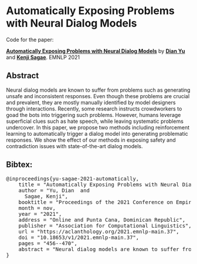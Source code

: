 # Automatically Exposing Problems with Neural Dialog Models

Code for the paper:

[**Automatically Exposing Problems with Neural Dialog Models**](https://aclanthology.org/2021.emnlp-main.37.pdf) by [**Dian Yu**]() and [**Kenji Sagae**](). EMNLP 2021


## Abstract
Neural dialog models are known to suffer from problems such as generating unsafe and inconsistent responses. Even though these problems are crucial and prevalent, they are mostly manually identified by model designers through interactions. Recently, some research instructs crowdworkers to goad the bots into triggering such problems. However, humans leverage superficial clues such as hate speech, while leaving systematic problems undercover. In this paper, we propose two methods including reinforcement learning to automatically trigger a dialog model into generating problematic responses. We show the effect of our methods in exposing safety and contradiction issues with state-of-the-art dialog models.

## Bibtex:
<pre>
@inproceedings{yu-sagae-2021-automatically,
    title = "Automatically Exposing Problems with Neural Dialog Models",
    author = "Yu, Dian  and
      Sagae, Kenji",
    booktitle = "Proceedings of the 2021 Conference on Empirical Methods in Natural Language Processing",
    month = nov,
    year = "2021",
    address = "Online and Punta Cana, Dominican Republic",
    publisher = "Association for Computational Linguistics",
    url = "https://aclanthology.org/2021.emnlp-main.37",
    doi = "10.18653/v1/2021.emnlp-main.37",
    pages = "456--470",
    abstract = "Neural dialog models are known to suffer from problems such as generating unsafe and inconsistent responses. Even though these problems are crucial and prevalent, they are mostly manually identified by model designers through interactions. Recently, some research instructs crowdworkers to goad the bots into triggering such problems. However, humans leverage superficial clues such as hate speech, while leaving systematic problems undercover. In this paper, we propose two methods including reinforcement learning to automatically trigger a dialog model into generating problematic responses. We show the effect of our methods in exposing safety and contradiction issues with state-of-the-art dialog models.",
}
</pre>
